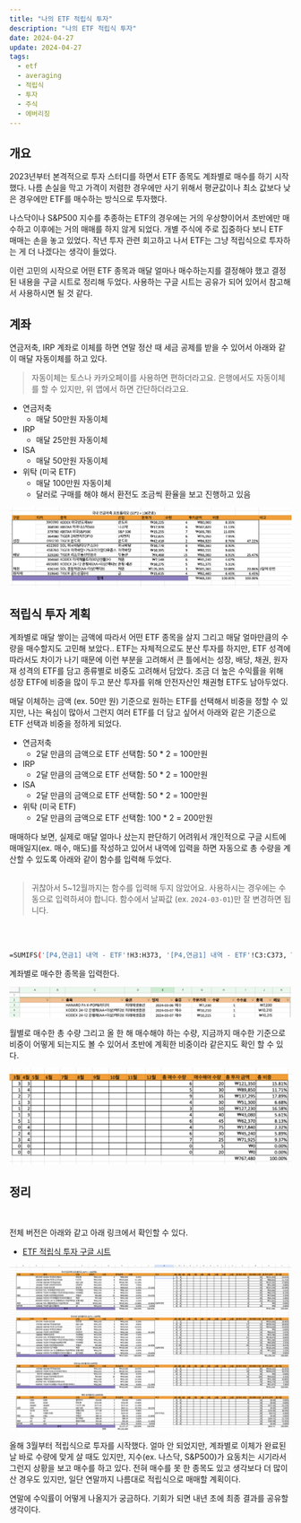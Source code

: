 ```yaml
---
title: "나의 ETF 적립식 투자"
description: "나의 ETF 적립식 투자"
date: 2024-04-27
update: 2024-04-27
tags:
  - etf
  - averaging
  - 적립식
  - 투자
  - 주식
  - 에버리징
---
```


## 개요

2023년부터 본격적으로 투자 스터디를 하면서 ETF 종목도 계좌별로 매수를 하기 시작했다. 나름 손실을 막고 가격이 저렴한 경우에만 사기 위해서 평균값이나 최소 값보다 낮은 경우에만 ETF를 매수하는 방식으로 투자했다.

나스닥이나 S&P500 지수를 추종하는 ETF의 경우에는 거의 우상향이어서 초반에만 매수하고 이후에는 거의 매매를 하지 않게 되었다. 개별 주식에 주로 집중하다 보니 ETF 매매는 손을 놓고 있었다. 작년 투자 관련 회고하고 나서 ETF는 그냥 적립식으로 투자하는 게 더 나겠다는 생각이 들었다.

이런 고민의 시작으로 어떤 ETF 종목과 매달 얼마나 매수하는지를 결정해야 했고 결정된 내용을 구글 시트로 정리해 두었다. 사용하는 구글 시트는 공유가 되어 있어서 참고해서 사용하시면 될 것 같다.

## 계좌

연금저축, IRP 계좌로 이체를 하면 연말 정산 때 세금 공제를 받을 수 있어서 아래와 같이 매달 자동이체를 하고 있다.

> 자동이체는 토스나 카카오페이를 사용하면 편하더라고요. 은행에서도 자동이체를 할 수 있지만, 위 앱에서 하면 간단하더라고요.

- 연금저축
    - 매달 50만원 자동이체
- IRP
    - 매달 25만원 자동이체
- ISA
    - 매달 50만원 자동이체
- 위탁 (미국 ETF)
    - 매달 100만원 자동이체
    - 달러로 구매를 해야 해서 환전도 조금씩 환율을 보고 진행하고 있음

![image-20240501002351176](image-20240501002351176.png)

## 적립식 투자 계획

계좌별로 매달 쌓이는 금액에 따라서 어떤 ETF 종목을 살지 그리고 매달 얼마만큼의 수량을 매수할지도 고민해 보았다.. ETF는 자체적으로도 분산 투자를 하지만, ETF 성격에 따라서도 차이가 나기 때문에 이런 부분을 고려해서 큰 틀에서는 성장, 배당, 채권, 원자재 성격의 ETF를 담고 종류별로  비중도 고려해서 담았다. 조금 더 높은 수익률을 위해 성장 ETF에 비중을 많이 두고 분산 투자를 위해 안전자산인 채권형 ETF도 남아두었다.

매달 이체하는 금액 (ex. 50만 원) 기준으로 원하는 ETF를 선택해서 비중을 정할 수 있지만, 나는 욕심이 많아서 그런지 여러 ETF를 더 담고 싶어서 아래와 같은 기준으로 ETF 선택과 비중을 정하게 되었다.

- 연금저축
    - 2달 만큼의 금액으로 ETF 선택함: 50 * 2 = 100만원
- IRP
    - 2달 만큼의 금액으로 ETF 선택함: 50 * 2 = 100만원
- ISA
    - 2달 만큼의 금액으로 ETF 선택함: 50 * 2 = 100만원
- 위탁 (미국 ETF)
    - 2달 만큼의 금액으로 ETF 선택함: 100 * 2 = 200만원

매매하다 보면, 실제로 매달 얼마나 샀는지 판단하기 어려워서 개인적으로 구글 시트에 매매일지(ex. 매수, 매도)를 작성하고 있어서 내역에 입력을 하면 자동으로 총 수량을 계산할 수 있도록 아래와 같이 함수를 입력해 두었다.
<br>
<br>

> 귀찮아서 5~12월까지는 함수를 입력해 두지 않았어요. 사용하시는 경우에는 수동으로 입력하셔야 합니다. 함수에서 날짜값 (ex. `2024-03-01`)만 잘 변경하면 됩니다.

<br>
<br>

```bash
=SUMIFS('[P4,연금1] 내역 - ETF'!H3:H373, '[P4,연금1] 내역 - ETF'!C3:C373, TO_TEXT(D6), '[P4,연금1] 내역 - ETF'!E3:E373, ">="&"2024-03-01", '[P4,연금1] 내역 - ETF'!E3:E373, "<="&EOMONTH("2024-03-01", 0))
```

계좌별로 매수한 종목을 입력한다.

![image-20240501002416452](image-20240501002416452.png)

월별로 매수한 총 수량 그리고 올 한 해 매수해야 하는 수량, 지금까지 매수한 기준으로 비중이 어떻게 되는지도 볼 수 있어서 초반에 계획한 비중이라 같은지도 확인 할 수 있다.

![image-20240501002450961](image-20240501002450961.png)

## 정리
<br>

전체 버전은 아래와 같고 아래 링크에서 확인할 수 있다.

- [ETF 적립식 투자 구글 시트](https://docs.google.com/spreadsheets/d/1DC3VXo_Cu-47SzWuDLoTMgvpMQ_mJZivjby9HMrrWB0/edit#gid=683953828)

![image-20240501002459868](image-20240501002459868.png)

올해 3월부터 적립식으로 투자를 시작했다. 얼마 안 되었지만, 계좌별로 이체가 완료된 날 바로 수량에 맞게 살 때도 있지만, 지수(ex. 나스닥, S&P500)가 요동치는 시기라서 그런지 상황을 보고 매수를 하고 있다. 전혀 매수를 못 한 종목도 있고 생각보다 더 많이 산 경우도 있지만, 일단 연말까지 나름대로 적립식으로 매매할 계획이다.

연말에 수익률이 어떻게 나올지가 궁금하다. 기회가 되면 내년 초에 최종 결과를 공유할 생각이다.
